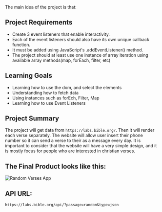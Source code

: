 The main idea of the project is that:

## Project Requirements

- Create 3 event listeners that enable interactivity. 
- Each of the event listeners should also have its own unique callback function.
- It must be added using JavaScript's .addEventListener() method. 
- The project should at least use one instance of array iteration using available array methods(map, forEach, filter, etc)

## Learning Goals

- Learning how to use the dom, and select the elements
- Understanding how to fetch data 
- Using instances such as forEch, Filter, Map
- Learning how to use Event Listeners 

## Project Summary

The project will get data from `https://labs.bible.org/`. Then it will render each verse separately. 
The website will allow user insert their phone number so it can send a verse to their as a message every day.
It is important to consider that the website will have a very simple design, and it is mostly focus for people
who are interested in christian verses.

## The Final Product looks like this:

![Random Verses App](https://media.giphy.com/media/v1.Y2lkPTc5MGI3NjExYTQ2MjNkNjdmMjA0M2IyODMyNzg1NDg5YmQyOGU1OWI3YjE2NTAzZSZjdD1n/uWlKMtp1KGS1Np984K/giphy.gif)

## API URL:

`https://labs.bible.org/api/?passage=random&type=json`

